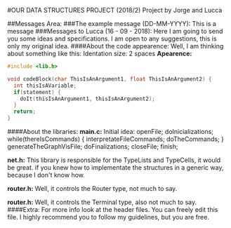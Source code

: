 #OUR DATA STRUCTURES PROJECT (2018/2)
Project by Jorge and Lucca

##Messages Area:
###The example message (DD-MM-YYYY):
This is a message
###Messages to Lucca (16 - 09 - 2018):
Here I am going to send you some ideas and specifications.
I am open to any suggestions, this is only my original idea.
####About the code appearence:
Well, I am thinking about something like this:
Identation size: 2 spaces
**Apearence:**
```c
#include <lib.h>

void codeBlock(char ThisIsAnArgument1, float ThisIsAnArgument2) {
  int thisIsAVariable;
  if(statement) {
    doIt(thisIsAnArgument1, thisIsAnArgument2);
  }
  return;
}
```
####About the libraries:
**main.c:**
Initial idea:
  openFile;
  doInicializations;
  while(thereIsCommands) {
    interpretateFileCommands;
    doTheCommands;
  }
  generateTheGraphVisFile;
  doFinalizations;
  closeFile;
  finish;

**net.h:**
This library is responsible for the TypeLists and TypeCells, it would be great.
if you knew how to implementate the structures in a generic way, because I don't know how.

**router.h:**
Well, it controls the Router type, not much to say.

**router.h:**
Well, it controls the Terminal type, also not much to say.
####Extra:
For more info look at the header files.
You can freely edit this file. I highly recommend you to follow my guidelines, but you are free.
